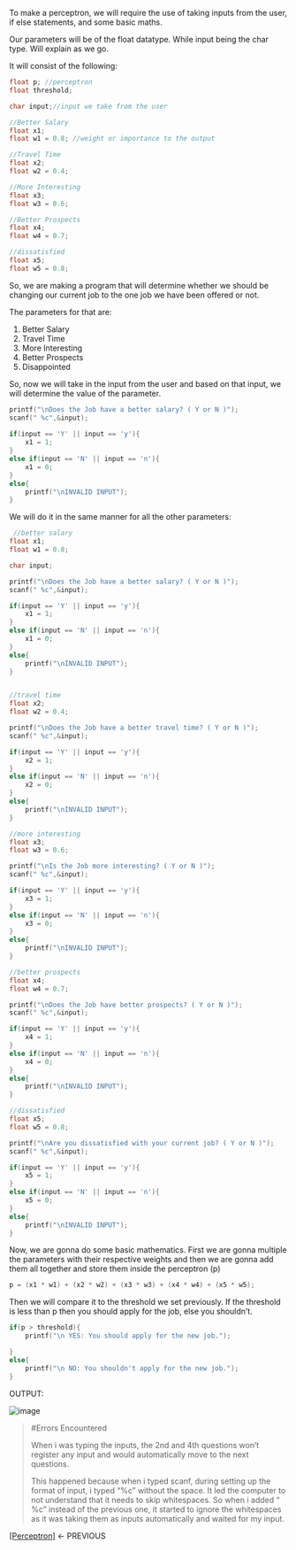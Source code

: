 To make a perceptron, we will require the use of taking inputs from the user, if else statements, and some basic maths. 

Our parameters will be of the float datatype. While input being the char type. Will explain as we go. 

It will consist of the following: 
```C
float p; //perceptron
float threshold;

char input;//input we take from the user

//Better Salary
float x1;
float w1 = 0.8; //weight or importance to the output

//Travel Time
float x2;
float w2 = 0.4;

//More Interesting
float x3;
float w3 = 0.6;

//Better Prospects
float x4;
float w4 = 0.7;

//dissatisfied
float x5;
float w5 = 0.8;

```

So, we are making a program that will determine whether we should be changing our current job to the one job we have been offered or not. 

The parameters for that are: 
1. Better Salary
2. Travel Time
3. More Interesting
4. Better Prospects
5. Disappointed

So, now we will take in the input from the user and based on that input, we will determine the value of the parameter. 
```C
printf("\nDoes the Job have a better salary? ( Y or N )");
scanf(" %c",&input);
	
if(input == 'Y' || input == 'y'){
	x1 = 1;
}
else if(input == 'N' || input == 'n'){
	x1 = 0;
}
else{
	printf("\nINVALID INPUT");
}

```

We will do it in the same manner for all the other parameters:
```C
 //better salary
float x1;
float w1 = 0.8;

char input;

printf("\nDoes the Job have a better salary? ( Y or N )");
scanf(" %c",&input);

if(input == 'Y' || input == 'y'){
	x1 = 1;
}
else if(input == 'N' || input == 'n'){
	x1 = 0;
}
else{
	printf("\nINVALID INPUT");
}


//travel time
float x2;
float w2 = 0.4;

printf("\nDoes the Job have a better travel time? ( Y or N )");
scanf(" %c",&input);

if(input == 'Y' || input == 'y'){
	x2 = 1;
}
else if(input == 'N' || input == 'n'){
	x2 = 0;
}
else{
	printf("\nINVALID INPUT");
}

//more interesting
float x3;
float w3 = 0.6;

printf("\nIs the Job more interesting? ( Y or N )");
scanf(" %c",&input);

if(input == 'Y' || input == 'y'){
	x3 = 1;
}
else if(input == 'N' || input == 'n'){
	x3 = 0;
}
else{
	printf("\nINVALID INPUT");
}

//better prospects
float x4;
float w4 = 0.7;

printf("\nDoes the Job have better prospects? ( Y or N )");
scanf(" %c",&input);

if(input == 'Y' || input == 'y'){
	x4 = 1;
}
else if(input == 'N' || input == 'n'){
	x4 = 0;
}
else{
	printf("\nINVALID INPUT");
}

//dissatisfied
float x5;
float w5 = 0.8;

printf("\nAre you dissatisfied with your current job? ( Y or N )");
scanf(" %c",&input);

if(input == 'Y' || input == 'y'){
	x5 = 1;
}
else if(input == 'N' || input == 'n'){
	x5 = 0;
}
else{
	printf("\nINVALID INPUT");
}
```

Now, we are gonna do some basic mathematics. 
First we are gonna multiple the parameters with their respective weights and then we are gonna add them all together and store them inside the perceptron (p)

```C
p = (x1 * w1) + (x2 * w2) + (x3 * w3) + (x4 * w4) + (x5 * w5);
```

Then we will compare it to the threshold we set previously. 
If the threshold is less than p then you should apply for the job, else you shouldn’t. 
```C
if(p > threshold){
	printf("\n YES: You should apply for the new job.");

}
else{
	printf("\n NO: You shouldn't apply for the new job.");
}
```
OUTPUT:

![image](https://github.com/VoIDWALkER7/Neural-Networks-In-C-Notes/blob/main/Neural%20Concepts/Job%20output.png)


> #Errors Encountered
> 
> When i was typing the inputs, the 2nd and 4th questions won’t register any input and would automatically move to the next questions.
> 
> This happened because when i typed scanf, during setting up the format of input, i typed “%c” without the space. It led the computer to not understand that it needs to skip whitespaces. So when i added “ %c” instead of the previous one, it started to ignore the whitespaces as it was taking them as inputs automatically and waited for my input.


[[Perceptron]](https://github.com/VoIDWALkER7/Neural-Networks-In-C-Notes/blob/main/Neural%20Concepts/Perceptrons%20Basics.md) <- PREVIOUS

